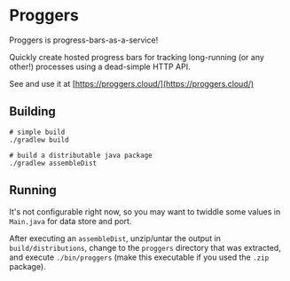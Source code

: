 # Proggers

Proggers is progress-bars-as-a-service!

Quickly create hosted progress bars for tracking long-running (or any other!)
processes using a dead-simple HTTP API.

See and use it at [https://proggers.cloud/](https://proggers.cloud/)

## Building

```
# simple build
./gradlew build

# build a distributable java package
./gradlew assembleDist
```

## Running

It's not configurable right now, so you may want to twiddle some values in 
`Main.java` for data store and port.

After executing an `assembleDist`, unzip/untar the output in 
`build/distributions`, change to the `proggers` directory that was extracted,
and execute `./bin/proggers` (make this executable if you used the `.zip`
package).
